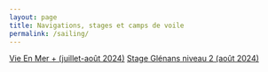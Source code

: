 ```yaml
---
layout: page
title: Navigations, stages et camps de voile
permalink: /sailing/
---
```


[Vie En Mer + (juillet-août 2024)](ctiennot.github.io/sailing/vem_2024)
[Stage Glénans niveau 2 (août 2024)](ctiennot.github.io/sailing/glenans_2024)
